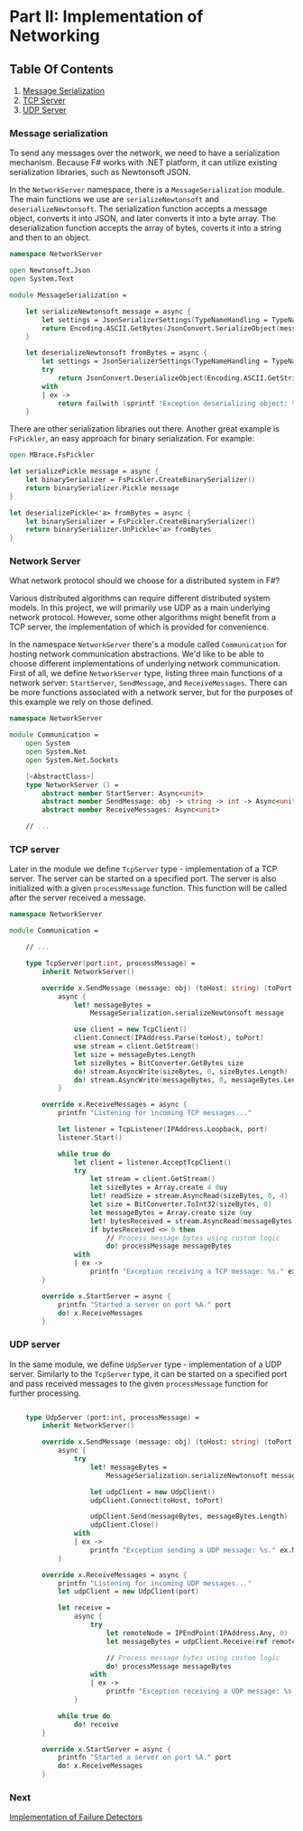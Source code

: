 # Part II: Implementation of Networking

## **Table Of Contents**

1. [Message Serialization](#Message-serialization)
2. [TCP Server](#TCP-server)
3. [UDP Server](#UDP-server)

### Message serialization

To send any messages over the network, we need to have a serialization mechanism. Because F# works with .NET platform, it can utilize existing serialization libraries, such as Newtonsoft JSON.

In the `NetworkServer` namespace, there is a `MessageSerialization` module. The main functions we use are `serializeNewtonsoft` and `deserializeNewtonsoft`. The serialization function accepts a message object, converts it into JSON, and later converts it into a byte array. The deserialization function accepts the array of bytes, coverts it into a string and then to an object.

```fsharp
namespace NetworkServer

open Newtonsoft.Json
open System.Text

module MessageSerialization =

    let serializeNewtonsoft message = async {
        let settings = JsonSerializerSettings(TypeNameHandling = TypeNameHandling.All, CheckAdditionalContent = true)
        return Encoding.ASCII.GetBytes(JsonConvert.SerializeObject(message, settings))
    }

    let deserializeNewtonsoft fromBytes = async {
        let settings = JsonSerializerSettings(TypeNameHandling = TypeNameHandling.All, CheckAdditionalContent = true)
        try
            return JsonConvert.DeserializeObject(Encoding.ASCII.GetString(fromBytes, 0, fromBytes.Length), settings)
        with
        | ex ->
            return failwith (sprintf "Exception deserializing object: %s." ex.Message)
    }
```

There are other serialization libraries out there. Another great example is `FsPickler`, an easy approach for binary serialization. For example:

```fsharp
open MBrace.FsPickler

let serializePickle message = async {
    let binarySerializer = FsPickler.CreateBinarySerializer()
    return binarySerializer.Pickle message
}

let deserializePickle<'a> fromBytes = async {
    let binarySerializer = FsPickler.CreateBinarySerializer()
    return binarySerializer.UnPickle<'a> fromBytes
}
```

### Network Server

What network protocol should we choose for a distributed system in F#?

Various distributed algorithms can require different distributed system models. In this project, we will primarily use UDP as a main underlying network protocol. However, some other algorithms might benefit from a TCP server, the implementation of which is provided for convenience.

In the namespace `NetworkServer` there's a module called `Communication` for hosting network communication abstractions. We'd like to be able to choose different implementations of underlying network communication. First of all, we define `NetworkServer` type, listing three main functions of a network server: `StartServer`, `SendMessage`, and `ReceiveMessages`. There can be more functions associated with a network server, but for the purposes of this example we rely on those defined.

```fsharp
namespace NetworkServer

module Communication =
    open System
    open System.Net
    open System.Net.Sockets

    [<AbstractClass>]
    type NetworkServer () =
        abstract member StartServer: Async<unit>
        abstract member SendMessage: obj -> string -> int -> Async<unit>
        abstract member ReceiveMessages: Async<unit>

    // ...
```

### TCP server

Later in the module we define `TcpServer` type - implementation of a TCP server. The server can be started on a specified port. The server is also initialized with a given `processMessage` function. This function will be called after the server received a message.

```fsharp
namespace NetworkServer

module Communication =

    // ...

    type TcpServer(port:int, processMessage) =
        inherit NetworkServer()

        override x.SendMessage (message: obj) (toHost: string) (toPort: int) =
            async {
                let! messageBytes =
                    MessageSerialization.serializeNewtonsoft message

                use client = new TcpClient()
                client.Connect(IPAddress.Parse(toHost), toPort)
                use stream = client.GetStream()
                let size = messageBytes.Length
                let sizeBytes = BitConverter.GetBytes size
                do! stream.AsyncWrite(sizeBytes, 0, sizeBytes.Length)
                do! stream.AsyncWrite(messageBytes, 0, messageBytes.Length)
            }

        override x.ReceiveMessages = async {
            printfn "Listening for incoming TCP messages..."

            let listener = TcpListener(IPAddress.Loopback, port)
            listener.Start()

            while true do
                let client = listener.AcceptTcpClient()
                try
                    let stream = client.GetStream()
                    let sizeBytes = Array.create 4 0uy
                    let! readSize = stream.AsyncRead(sizeBytes, 0, 4)
                    let size = BitConverter.ToInt32(sizeBytes, 0)
                    let messageBytes = Array.create size 0uy
                    let! bytesReceived = stream.AsyncRead(messageBytes, 0, size)
                    if bytesReceived <> 0 then
                        // Process message bytes using custom logic
                        do! processMessage messageBytes
                with
                | ex ->
                    printfn "Exception receiving a TCP message: %s." ex.Message
        }

        override x.StartServer = async {
            printfn "Started a server on port %A." port
            do! x.ReceiveMessages
        }
```

### UDP server

In the same module, we define `UdpServer` type - implementation of a UDP server. Similarly to the `TcpServer` type, it can be started on a specified port and pass received messages to the given `processMessage` function for further processing.

```fsharp

    type UdpServer (port:int, processMessage) =
        inherit NetworkServer()

        override x.SendMessage (message: obj) (toHost: string) (toPort: int) =
            async {
                try
                    let! messageBytes =
                        MessageSerialization.serializeNewtonsoft message

                    let udpClient = new UdpClient()
                    udpClient.Connect(toHost, toPort)

                    udpClient.Send(messageBytes, messageBytes.Length) |> ignore
                    udpClient.Close()
                with
                | ex ->
                    printfn "Exception sending a UDP message: %s." ex.Message
            }

        override x.ReceiveMessages = async {
            printfn "Listening for incoming UDP messages..."
            let udpClient = new UdpClient(port)

            let receive =
                async {
                    try
                        let remoteNode = IPEndPoint(IPAddress.Any, 0)
                        let messageBytes = udpClient.Receive(ref remoteNode)

                        // Process message bytes using custom logic
                        do! processMessage messageBytes
                    with
                    | ex ->
                        printfn "Exception receiving a UDP message: %s." ex.Message
                }

            while true do
                do! receive
        }

        override x.StartServer = async {
            printfn "Started a server on port %A." port
            do! x.ReceiveMessages
        }

```

### Next

[Implementation of Failure Detectors](Implementation-Of-Failure-Detectors.md)